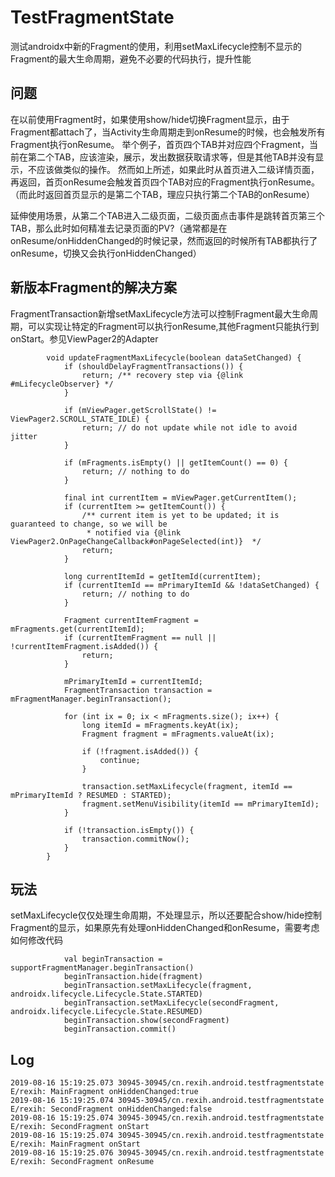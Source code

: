 # TestFragmentState
测试androidx中新的Fragment的使用，利用setMaxLifecycle控制不显示的Fragment的最大生命周期，避免不必要的代码执行，提升性能

## 问题
在以前使用Fragment时，如果使用show/hide切换Fragment显示，由于Fragment都attach了，当Activity生命周期走到onResume的时候，也会触发所有Fragment执行onResume。
举个例子，首页四个TAB并对应四个Fragment，当前在第二个TAB，应该渲染，展示，发出数据获取请求等，但是其他TAB并没有显示，不应该做类似的操作。
然而如上所述，如果此时从首页进入二级详情页面，再返回，首页onResume会触发首页四个TAB对应的Fragment执行onResume。（而此时返回首页显示的是第二个TAB，理应只执行第二个TAB的onResume）

延伸使用场景，从第二个TAB进入二级页面，二级页面点击事件是跳转首页第三个TAB，那么此时如何精准去记录页面的PV?（通常都是在onResume/onHiddenChanged的时候记录，然而返回的时候所有TAB都执行了onResume，切换又会执行onHiddenChanged）

## 新版本Fragment的解决方案
FragmentTransaction新增setMaxLifecycle方法可以控制Fragment最大生命周期，可以实现让特定的Fragment可以执行onResume,其他Fragment只能执行到onStart。参见ViewPager2的Adapter

```
        void updateFragmentMaxLifecycle(boolean dataSetChanged) {
            if (shouldDelayFragmentTransactions()) {
                return; /** recovery step via {@link #mLifecycleObserver} */
            }

            if (mViewPager.getScrollState() != ViewPager2.SCROLL_STATE_IDLE) {
                return; // do not update while not idle to avoid jitter
            }

            if (mFragments.isEmpty() || getItemCount() == 0) {
                return; // nothing to do
            }

            final int currentItem = mViewPager.getCurrentItem();
            if (currentItem >= getItemCount()) {
                /** current item is yet to be updated; it is guaranteed to change, so we will be
                 * notified via {@link ViewPager2.OnPageChangeCallback#onPageSelected(int)}  */
                return;
            }

            long currentItemId = getItemId(currentItem);
            if (currentItemId == mPrimaryItemId && !dataSetChanged) {
                return; // nothing to do
            }

            Fragment currentItemFragment = mFragments.get(currentItemId);
            if (currentItemFragment == null || !currentItemFragment.isAdded()) {
                return;
            }

            mPrimaryItemId = currentItemId;
            FragmentTransaction transaction = mFragmentManager.beginTransaction();

            for (int ix = 0; ix < mFragments.size(); ix++) {
                long itemId = mFragments.keyAt(ix);
                Fragment fragment = mFragments.valueAt(ix);

                if (!fragment.isAdded()) {
                    continue;
                }

                transaction.setMaxLifecycle(fragment, itemId == mPrimaryItemId ? RESUMED : STARTED);
                fragment.setMenuVisibility(itemId == mPrimaryItemId);
            }

            if (!transaction.isEmpty()) {
                transaction.commitNow();
            }
        }
```

## 玩法
setMaxLifecycle仅仅处理生命周期，不处理显示，所以还要配合show/hide控制Fragment的显示，如果原先有处理onHiddenChanged和onResume，需要考虑如何修改代码
```
            val beginTransaction = supportFragmentManager.beginTransaction()
            beginTransaction.hide(fragment)
            beginTransaction.setMaxLifecycle(fragment, androidx.lifecycle.Lifecycle.State.STARTED)
            beginTransaction.setMaxLifecycle(secondFragment, androidx.lifecycle.Lifecycle.State.RESUMED)
            beginTransaction.show(secondFragment)
            beginTransaction.commit()
```

## Log
```
2019-08-16 15:19:25.073 30945-30945/cn.rexih.android.testfragmentstate E/rexih: MainFragment onHiddenChanged:true
2019-08-16 15:19:25.074 30945-30945/cn.rexih.android.testfragmentstate E/rexih: SecondFragment onHiddenChanged:false
2019-08-16 15:19:25.074 30945-30945/cn.rexih.android.testfragmentstate E/rexih: SecondFragment onStart
2019-08-16 15:19:25.074 30945-30945/cn.rexih.android.testfragmentstate E/rexih: MainFragment onStart
2019-08-16 15:19:25.076 30945-30945/cn.rexih.android.testfragmentstate E/rexih: SecondFragment onResume
```
